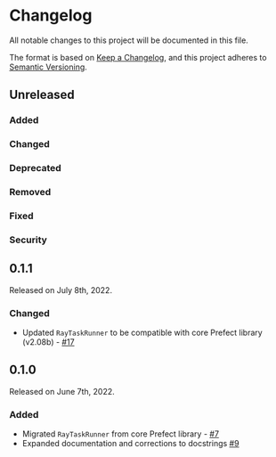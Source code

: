 # Changelog

All notable changes to this project will be documented in this file.

The format is based on [Keep a Changelog](https://keepachangelog.com/en/1.0.0/),
and this project adheres to [Semantic Versioning](https://semver.org/spec/v2.0.0.html).

## Unreleased

### Added

### Changed

### Deprecated

### Removed

### Fixed

### Security

## 0.1.1

Released on July 8th, 2022.

### Changed

- Updated `RayTaskRunner` to be compatible with core Prefect library (v2.08b) - [#17](https://github.com/PrefectHQ/prefect-ray/pull/17)

## 0.1.0

Released on June 7th, 2022.

### Added

- Migrated `RayTaskRunner` from core Prefect library - [#7](https://github.com/PrefectHQ/prefect-ray/pull/7)
- Expanded documentation and corrections to docstrings [#9](https://github.com/PrefectHQ/prefect-ray/pull/9)
